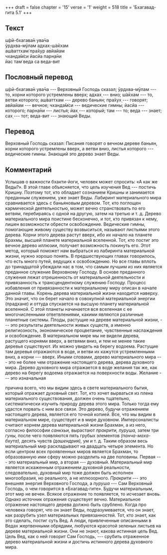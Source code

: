 +++
draft = false
chapter = '15'
verse = '1'
weight = 518
title = 'Бхагавад-гита 5.1'
+++
## Текст

ш́рӣ-бхагава̄н ува̄ча  
ӯрдхва-мӯлам адхах̣-ш́а̄кхам  
аш́ваттхам̇ пра̄хур авйайам  
чханда̄м̇си йасйа парн̣а̄ни  
йас там̇ веда са веда-вит

## Пословный перевод

ш́рӣ-бхагава̄н ува̄ча --- Верховный Господь сказал; ӯрдхва-мӯлам --- то,
корни которого устремлены вверх; адхах̣ --- вниз; ш́а̄кхам --- то, ветви
которого; аш́ваттхам --- дерево баньян; пра̄хух̣ --- говорят; авйайам ---
вечное; чханда̄м̇си --- ведические гимны; йасйа --- которого; парн̣а̄ни ---
листья; йах̣ --- который; там --- то; веда --- знает; сах̣ --- тот;
веда-вит --- знающий Веды.

## Перевод

Верховный Господь сказал: Писания говорят о вечном дереве баньян, корни
которого устремлены вверх, а ветви вниз, листья которого --- ведические
гимны. Знающий это дерево знает Веды.

## Комментарий

Услышав о важности бхакти-йоги, человек может спросить: «А как же
Веды?». В этой главе объясняется, что цель изучения Вед --- постичь
Кришну. Поэтому тот, кто обладает сознанием Кришны и занимается
преданным служением, уже знает Веды. Лабиринт материального мира
сравнивается здесь с баньяновым деревом. Тот, кто поглощен кармической
деятельностью, может вечно странствовать по его ветвям, перебираясь с
одной на другую, затем на третью и т. д. Дерево материального мира
поистине бесконечно, и тот, кто привязан к нему, лишен возможности
обрести освобождение. Ведические гимны, помогающие живому существу
возвыситься, называют листьями этого дерева. Корни этого дерева растут
вверх, ибо их начало на планете Брахмы, высшей планете материальной
вселенной. Тот, кто постиг это вечное дерево иллюзии, получает
возможность покинуть его. Этот метод, который поможет нам выбраться из
лабиринта материальной жизни, нужно хорошо понять. В предшествующих
главах говорилось, что есть много путей, ведущих к освобождению. Но все
главы вплоть до тринадцатой убеждали нас в том, что самым лучшим из них
является преданное служение Верховному Господу. В основе преданного
служения лежат отрешенность от материальной деятельности и привязанность
к трансцендентному служению Господу. Процесс избавления от привязанности
к материальному миру описан в начале данной главы. Корень дерева
материальной жизни находится наверху. Это значит, что он берет начало в
совокупной материальной энергии (прадхане) и оттуда спускается на высшую
планету материальной вселенной. С этой планеты начинается вся вселенная
с ее многочисленными ответвлениями, какими являются различные планетные
системы. Плоды, растущие на дереве материальной жизни, --- это
результаты деятельности живых существ, а именно религиозность,
экономическое процветание, чувственные наслаждения и освобождение. В
материальном мире мы не видели дерева, растущего корнями вверх, а
ветвями вниз, и тем не менее такие деревья существуют. Их можно увидеть
на берегу водоема. Растущие там деревья отражаются в воде, и ветви их
кажутся устремленными вниз, а корни --- вверх. Иными словами, дерево
материального мира --- это не более чем отражение настоящего дерева,
дерева духовного мира. Дерево духовного мира отражается в воде желания
так же, как дерево на берегу водоема отражается на поверхности воды.
Желание --- это изначальная

причина всего, что мы видим здесь в свете материального бытия, который
отражает духовный свет. Тот, кто хочет вырваться из плена материального
существования, должен очень тщательно, систематически изучить природу
дерева этого мира. Только тогда ему удастся порвать с ним все связи. Это
дерево, будучи отражением настоящего дерева, является его точной копией.
Все, что мы видим в материальном мире, существует и в мире духовном.
Имперсоналисты считают корнем дерева материальной жизни Брахман, а из
него, согласно философии *санкхьи,* вырастают *пракрити, пуруша,* затем
три *гуны,* после чего появляются пять грубых элементов
*(панча-маха-бхута),* десять чувств *(дашендрия),* ум и т. д. Таким
образом весь материальный мир раскладывают на двадцать четыре элемента.
Но если центром всех проявленных миров является Брахман, то образованную
ими сферу можно разделить на две половины. Первая --- это материальный
мир, а вторая --- духовный. Материальный мир является искаженным
отражением духовной реальности, следовательно, духовный мир тоже должен
быть исполнен многообразия, но реального, а не иллюзорного. *Пракрити*
--- это внешняя энергия Верховного Господа, а *пуруша* --- Сам Верховный
Господь, о чем говорится в «Бхагавад-гите». Будучи материальным, этот
мир не вечен. Всякое отражение то появляется, то исчезает вновь. Однако
источник отражения существует вечно. Материальное отражение настоящего
дерева должно быть срублено. Когда про человека говорят, что он знает
Веды, подразумевается, что он знает, как разрубить узел материальных
привязанностей. Тот, кто знает, как это сделать, постиг суть Вед. А
люди, привлеченные описанными в Ведах жертвенными обрядами, любуются
красотой зеленых листьев на дереве материальной жизни. Они не знают,
какова истинная цель Вед. Цель Вед, как о ней говорит Сам Господь, ---
срубить отраженное дерево материальной жизни и достичь истинного дерева
духовного мира.
